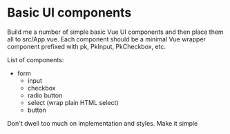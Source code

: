 # Basic UI components

Build me a number of simple basic Vue UI components and then place them all to src/App.vue.
Each component should be a minimal Vue wrapper component prefixed with pk, PkInput, PkCheckbox, etc.

List of components:
- form
    - input
    - checkbox
    - radio button
    - select (wrap plain HTML select)
    - button

Don't dwell too much on implementation and styles. Make it simple 
